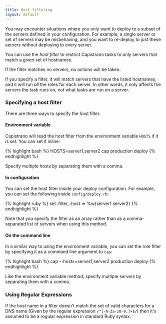 ```yaml
---
title: Host filtering
layout: default
---
```


You may encounter situations where you only want to deploy to a subset of
the servers defined in your configuration. For example, a single server or
set of servers may be misbehaving, and you want to re-deploy to just these
servers without deploying to every server.

You can use the *host filter* to restrict Capistrano tasks to only servers
that match a given set of hostnames.

If the filter matches no servers, no actions will be taken.

If you specify a filter, it will match servers that have the listed hostnames,
and it will run *all* the roles for each server. In other words, it only affects
the servers the task runs on, not what tasks are run on a server.

### Specifying a host filter

There are three ways to specify the host filter.

#### Environment variable

Capistrano will read the host filter from the environment variable `HOSTS`
if it is set. You can set it inline:

{% highlight bash %}
HOSTS=server1,server2 cap production deploy
{% endhighlight %}

Specify multiple hosts by separating them with a comma.

#### In configuration

You can set the host filter inside your deploy configuration. For example,
you can set the following inside `config/deploy.rb`:

{% highlight ruby %}
set :filter, :host => %w{server1 server2}
{% endhighlight %}

Note that you specify the filter as an array rather than as a comma-separated
list of servers when using this method.

#### On the command line

In a similar way to using the environment variable, you can set the role
filter by specifying it as a command line argument to `cap`:

{% highlight bash %}
cap --hosts=server1,server2 production deploy
{% endhighlight %}

Like the environment variable method, specify multiple servers by separating
them with a comma.

### Using Regular Expressions

If the host name in a filter doesn't match the set of valid characters for a DNS name
(Given by the regular expression `/^[-A-Za-z0-9.]+$/`) then it's assumed to be a regular
expression in standard Ruby syntax.
